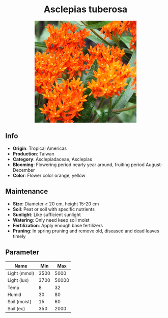 <h1 align='center'>Asclepias tuberosa</h1>
<p align="center">
    <img 
        align='center'
        width='320'
        src="../images/asclepias tuberosa.png" 
        alt='Asclepias tuberosa' />
</p>

## Info

 - **Origin**: Tropical Americas
 - **Production**: Taiwan
 - **Category**: Asclepiadaceae, Asclepias
 - **Blooming**: Flowering period nearly year around, fruiting period August-December
 - **Color**: Flower color orange, yellow

## Maintenance

 - **Size**: Diameter ≥ 20 cm, height 15-20 cm
 - **Soil**: Peat or soil with specific nutrients
 - **Sunlight**: Like sufficient sunlight
 - **Watering**: Only need keep soil moist
 - **Fertilization**: Apply enough base fertilizers
 - **Pruning**: In spring pruning and remove old, diseased and dead leaves timely

## Parameter

| Name         | Min  | Max   |
|--------------|------|-------|
| Light (mmol) | 3500 | 5000  |
| Light (lux)  | 3700 | 50000 |
| Temp         | 8    | 32    |
| Humid        | 30   | 80    |
| Soil (moist) | 15   | 60    |
| Soil (ec)    | 350  | 2000  |